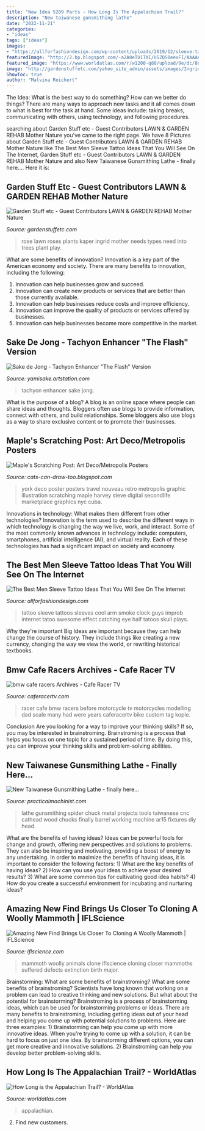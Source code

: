 ```yaml
---
title: "New Idea 5209 Parts - How Long Is The Appalachian Trail?"
description: "New taiwanese gunsmithing lathe"
date: "2022-11-21"
categories:
- "ideas"
tags: ["ideas"]
images:
- "https://allforfashiondesign.com/wp-content/uploads/2019/12/sleeve-tattoo-2-600x810.jpg"
featuredImage: "http://2.bp.blogspot.com/-a2A8eTU1TXI/USZQS0eexFI/AAAAAAAAAkQ/YKnSKJ-Uj-U/s1600/9454f412c0d3c41a55231e4707983300.jpg"
featured_image: "https://www.worldatlas.com/r/w1200-q80/upload/9e/dc/8d/shutterstock-95366014.jpg"
image: "http://gardenstuffetc.com/yahoo_site_admin/assets/images/Ingrids_rose.27210729_std.jpg"
ShowToc: true
author: "Malvina Reichert"
---
```



The Idea: What is the best way to do something?
How can we better do things? There are many ways to approach new tasks and it all comes down to what is best for the task at hand. Some ideas include: taking breaks, communicating with others, using technology, and following procedures.

	

		
searching about Garden Stuff etc - Guest Contributors LAWN &amp; GARDEN REHAB Mother Nature you've came to the right page. We have 8 Pictures about Garden Stuff etc - Guest Contributors LAWN &amp; GARDEN REHAB Mother Nature like The Best Men Sleeve Tattoo Ideas That You Will See On The Internet, Garden Stuff etc - Guest Contributors LAWN &amp; GARDEN REHAB Mother Nature and also New Taiwanese Gunsmithing Lathe - finally here.... Here it is:
		
    
## Garden Stuff Etc - Guest Contributors LAWN &amp; GARDEN REHAB Mother Nature

<img loading=lazy src="http://gardenstuffetc.com/yahoo_site_admin/assets/images/Ingrids_rose.27210729_std.jpg" onerror="this.onerror=null;this.src='https://tse4.mm.bing.net/th?id=OIP.5_LKl2dWCAFpFsJfVOpqxwHaHa&amp;pid=15.1';" alt="Garden Stuff etc - Guest Contributors LAWN &amp; GARDEN REHAB Mother Nature">

_Source: gardenstuffetc.com_

>rose lawn roses plants kaper ingrid mother needs types need into trees plant play. 

	

What are some benefits of innovation?
Innovation is a key part of the American economy and society. There are many benefits to innovation, including the following: 
1. Innovation can help businesses grow and succeed. 
2. Innovation can create new products or services that are better than those currently available. 
3. Innovation can help businesses reduce costs and improve efficiency. 
4. Innovation can improve the quality of products or services offered by businesses. 
5. Innovation can help businesses become more competitive in the market.

    
## Sake De Jong - Tachyon Enhancer &quot;The Flash&quot; Version

<img loading=lazy src="https://cdna.artstation.com/p/assets/images/images/017/171/802/medium/sake-de-jong-tachyon-enhancer-parts.jpg?1554912514" onerror="this.onerror=null;this.src='https://tse1.mm.bing.net/th?id=OIP.amVcgL3V-B5MI1egswi9SAHaEW&amp;pid=15.1';" alt="Sake de Jong - Tachyon Enhancer &quot;The Flash&quot; Version">

_Source: yamisake.artstation.com_

>tachyon enhancer sake jong. 

	

What is the purpose of a blog?
A blog is an online space where people can share ideas and thoughts. Bloggers often use blogs to provide information, connect with others, and build relationships. Some bloggers also use blogs as a way to share exclusive content or to promote their businesses.

    
## Maple&#039;s Scratching Post: Art Deco/Metropolis Posters

<img loading=lazy src="http://2.bp.blogspot.com/-a2A8eTU1TXI/USZQS0eexFI/AAAAAAAAAkQ/YKnSKJ-Uj-U/s1600/9454f412c0d3c41a55231e4707983300.jpg" onerror="this.onerror=null;this.src='https://tse1.mm.bing.net/th?id=OIP.Qk6_9qF2HEL0AuxlMHDYXQAAAA&amp;pid=15.1';" alt="Maple&#039;s Scratching Post: Art Deco/Metropolis Posters">

_Source: cats-can-draw-too.blogspot.com_

>york deco poster posters travel nouveau retro metropolis graphic illustration scratching maple harvey steve digital secondlife marketplace graphics nyc cuba. 

	

Innovations in technology: What makes them different from other technologies?
Innovation is the term used to describe the different ways in which technology is changing the way we live, work, and interact. Some of the most commonly known advances in technology include: computers, smartphones, artificial intelligence (AI), and virtual reality. Each of these technologies has had a significant impact on society and economy.

    
## The Best Men Sleeve Tattoo Ideas That You Will See On The Internet

<img loading=lazy src="https://allforfashiondesign.com/wp-content/uploads/2019/12/sleeve-tattoo-2-600x810.jpg" onerror="this.onerror=null;this.src='https://tse3.mm.bing.net/th?id=OIP.Uqle5EsP1TeP5m33u7ilvQHaJ_&amp;pid=15.1';" alt="The Best Men Sleeve Tattoo Ideas That You Will See On The Internet">

_Source: allforfashiondesign.com_

>tattoo sleeve tattoos sleeves cool arm smoke clock guys improb internet tatoo awesome effect catching eye half tatoos skull plays. 

	

Why they're important
Big Ideas are important because they can help change the course of history. They include things like creating a new currency, changing the way we view the world, or rewriting historical textbooks.

    
## Bmw Cafe Racers Archives - Cafe Racer TV

<img loading=lazy src="http://caferacertv.com/wp-content/uploads/2015/08/IMG_9807-Kopie.jpg" onerror="this.onerror=null;this.src='https://tse4.mm.bing.net/th?id=OIP.sCbxnBqF1SniDCGN_CAa0wHaE8&amp;pid=15.1';" alt="bmw cafe racers Archives - Cafe Racer TV">

_Source: caferacertv.com_

>racer cafe bmw racers before motorcycle tv motorcycles modelling dad scale many had were years caferacertv bike custom tag kopie. 

	

Conclusion
Are you looking for a way to improve your thinking skills? If so, you may be interested in brainstroming. Brainstroming is a process that helps you focus on one topic for a sustained period of time. By doing this, you can improve your thinking skills and problem-solving abilities.

    
## New Taiwanese Gunsmithing Lathe - Finally Here...

<img loading=lazy src="https://www.practicalmachinist.com/vb/attachments/f24/41804d1324771678-new-taiwanese-gunsmithing-lathe-finally-here-p1000979.jpg" onerror="this.onerror=null;this.src='https://tse3.mm.bing.net/th?id=OIP.qkX9JV3-EGTr9VvnjzYEvwHaFj&amp;pid=15.1';" alt="New Taiwanese Gunsmithing Lathe - finally here...">

_Source: practicalmachinist.com_

>lathe gunsmithing spider chuck metal projects tools taiwanese cnc cathead wood chucks finally barrel working machine ar15 fixtures diy head. 

	

What are the benefits of having ideas?
Ideas can be powerful tools for change and growth, offering new perspectives and solutions to problems. They can also be inspiring and motivating, providing a boost of energy to any undertaking. In order to maximize the benefits of having ideas, it is important to consider the following factors: 1) What are the key benefits of having ideas? 2) How can you use your ideas to achieve your desired results? 3) What are some common tips for cultivating good idea habits? 4) How do you create a successful environment for incubating and nurturing ideas?

    
## Amazing New Find Brings Us Closer To Cloning A Woolly Mammoth | IFLScience

<img loading=lazy src="http://cdn.iflscience.com/images/69b39587-e284-579f-a74e-caa95346f97e/default-1464360277-18-amazing-new-find-brings-us-closer-to-cloning-a-woolly-mammoth.jpg" onerror="this.onerror=null;this.src='https://tse1.mm.bing.net/th?id=OIP.qXCrkO_savYrgZNhRf2OggHaEK&amp;pid=15.1';" alt="Amazing New Find Brings Us Closer To Cloning A Woolly Mammoth | IFLScience">

_Source: iflscience.com_

>mammoth woolly animals clone iflscience cloning closer mammoths suffered defects extinction birth major. 

	

Brainstorming: What are some benefits of brainstroming?
What are some benefits of brainstroming? Scientists have long known that working on a problem can lead to creative thinking and new solutions. But what about the potential for brainstorming? Brainstroming is a process of brainstorming ideas, which can be used for brainstorming problems or ideas. There are many benefits to brainstroming, including getting ideas out of your head and helping you come up with potential solutions to problems. Here are three examples: 1) Brainstorming can help you come up with more innovative ideas. When you’re trying to come up with a solution, it can be hard to focus on just one idea. By brainstorming different options, you can get more creative and innovative solutions. 2) Brainstroming can help you develop better problem-solving skills.

    
## How Long Is The Appalachian Trail? - WorldAtlas

<img loading=lazy src="https://www.worldatlas.com/r/w1200-q80/upload/9e/dc/8d/shutterstock-95366014.jpg" onerror="this.onerror=null;this.src='https://tse1.mm.bing.net/th?id=OIP.zRolG-SMF52hCFYGiGRNcgHaE9&amp;pid=15.1';" alt="How Long is the Appalachian Trail? - WorldAtlas">

_Source: worldatlas.com_

>appalachian. 

	

2. Find new customers.

